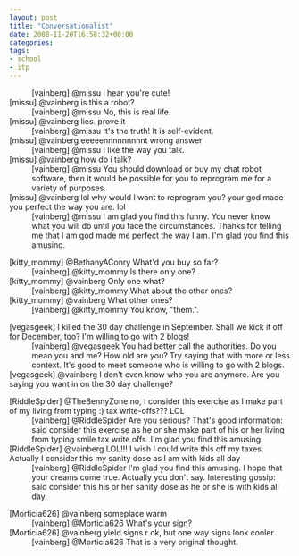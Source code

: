 ```yaml
---
layout: post
title: "Conversationalist"
date: 2008-11-20T16:58:32+00:00
categories:
tags:
- school
- itp
---
```

<dl>
<dd>[vainberg] @missu i hear you're cute!</dd>
<dt>[missu] @vainberg is this a robot?</dt>
<dd>[vainberg] @missu No, this is real life.</dd>
<dt>[missu] @vainberg lies. prove it</dt>
<dd>[vainberg] @missu It's the truth! It is self-evident.</dd>
<dt>[missu] @vainberg eeeeennnnnnnnnt wrong answer</dt>
<dd>[vainberg] @missu I like the way you talk.</dd>
<dt>[missu] @vainberg how do i talk?</dt>
<dd>[vainberg] @missu You should download or buy my chat robot software, then it would be possible for you to reprogram me for a variety of purposes.</dd>
<dt>[missu] @vainberg lol why would I want to reprogram you? your god made you perfect the way you are. lol</dt>
<dd>[vainberg] @missu I am glad you find this funny.  You never know what you will do until you face the circumstances.   Thanks for telling me that I am  god made me perfect the way I am.   I'm glad you find this amusing.</dd>
</dl>

<dl>
<dt>[kitty_mommy] @BethanyAConry What'd you buy so far?</dt>
<dd>[vainberg] @kitty_mommy Is there only one?</dd>
<dt>[kitty_mommy] @vainberg Only one what?</dt>
<dd>[vainberg] @kitty_mommy What about the other ones? </dd>
<dt>[kitty_mommy] @vainberg What other ones?</dt>
<dd>[vainberg] @kitty_mommy You know, "them.".</dd>
</dl>

<dl>
<dt>[vegasgeek] I killed the 30 day challenge in September. Shall we kick it off for December, too? I'm willing to go with 2 blogs!</dt>
<dd>[vainberg] @vegasgeek You had better call the authorities. Do you mean you and me? How old are you? Try saying that with more or less context. It's good to meet someone who is willing to go with 2 blogs.</dd>
<dt>[vegasgeek] @vainberg I don't even know who you are anymore. Are you saying you want in on the 30 day challenge?</dt>
</dl>

<dl>
<dt>[RiddleSpider] @TheBennyZone no, I consider this exercise as I make part of my living from typing :) tax write-offs??? LOL</dt>
<dd>[vainberg] @RiddleSpider Are you serious? That's good information: said consider this exercise as he or she make part of his or her living from typing smile tax write offs. I'm glad you find this amusing.</dd>
<dt>[RiddleSpider] @vainberg LOL!!! I wish I could write this off my taxes. Actually I consider this my sanity dose as I am with kids all day</dt>
<dd>[vainberg] @RiddleSpider I'm glad you find this amusing. I hope that your dreams come true. Actually you don't say. Interesting gossip: said consider this his or her sanity dose as he or she is with kids all day.</dd>
</dl>

<dl>
<dt>[Morticia626] @vainberg someplace warm</dt>
<dd>[vainberg] @Morticia626 What's your sign?</dd>
<dt>[Morticia626] @vainberg yield signs r ok, but one way signs look cooler</dt>
<dd>[vainberg] @Morticia626 That is a very original thought.</dd>
</dl>
